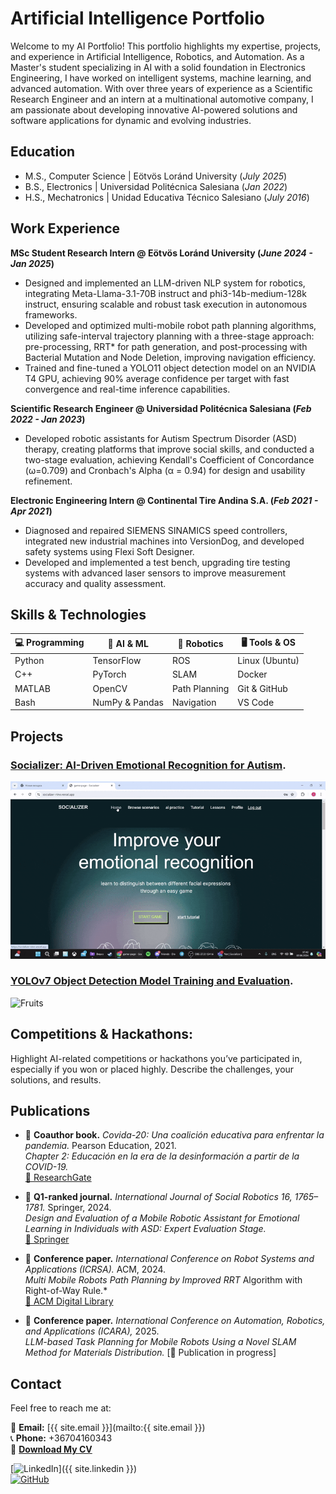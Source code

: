 # Artificial Intelligence Portfolio  

Welcome to my AI Portfolio! This portfolio highlights my expertise, projects, and experience in Artificial Intelligence, Robotics, and Automation. As a Master's student specializing in AI with a solid foundation in Electronics Engineering, I have worked on intelligent systems, machine learning, and advanced automation. With over three years of experience as a Scientific Research Engineer and an intern at a multinational automotive company, I am passionate about developing innovative AI-powered solutions and software applications for dynamic and evolving industries.  

## Education
- M.S., Computer Science | Eötvös Loránd University (_July 2025_)
- B.S., Electronics | Universidad Politécnica Salesiana (_Jan 2022_)
- H.S., Mechatronics | Unidad Educativa Técnico Salesiano (_July 2016_)

## Work Experience
**MSc Student Research Intern @ Eötvös Loránd University (_June 2024 - Jan 2025_)**
- Designed and implemented an LLM-driven NLP system for robotics, integrating Meta-Llama-3.1-70B instruct and phi3-14b-medium-128k instruct, ensuring scalable and robust task execution in autonomous frameworks.
- Developed and optimized multi-mobile robot path planning algorithms, utilizing safe-interval trajectory planning with a three-stage approach: pre-processing, RRT* for path generation, and post-processing with Bacterial Mutation and Node Deletion, improving navigation efficiency.
- Trained and fine-tuned a YOLO11 object detection model on an NVIDIA T4 GPU, achieving 90\% average confidence per target with fast convergence and real-time inference capabilities.

**Scientific Research Engineer @ Universidad Politécnica Salesiana (_Feb 2022 - Jan 2023_)**
- Developed robotic assistants for Autism Spectrum Disorder (ASD) therapy, creating platforms that improve social skills, and conducted a two-stage evaluation, achieving Kendall's Coefficient of Concordance (ω=0.709) and Cronbach's Alpha (α = 0.94) for design and usability refinement.

**Electronic Engineering Intern @ Continental Tire Andina S.A. (_Feb 2021 - Apr 2021_)**
- Diagnosed and repaired SIEMENS SINAMICS speed controllers, integrated new industrial machines into VersionDog, and developed safety systems using Flexi Soft Designer.
- Developed and implemented a test bench, upgrading tire testing systems with advanced laser sensors to improve measurement accuracy and quality assessment.

## Skills & Technologies  

| 💻 Programming | 🚀 AI & ML | 🤖 Robotics | 🖥️ Tools & OS |
|---------------|-----------|-------------|--------------|
| Python | TensorFlow | ROS | Linux (Ubuntu) |
| C++ | PyTorch | SLAM | Docker |
| MATLAB | OpenCV | Path Planning | Git & GitHub |
| Bash | NumPy & Pandas | Navigation | VS Code |

## Projects

### [Socializer: AI-Driven Emotional Recognition for Autism](./project-socializer.html).  

![Socializer](/assets/img/project-socializer.gif)

### [YOLOv7 Object Detection Model Training and Evaluation](./project-fruits.html).

![Fruits](/assets/img/project-fruits.gif)

## Competitions & Hackathons: 

Highlight AI-related competitions or hackathons you’ve participated in, especially if you won or placed highly. Describe the challenges, your solutions, and results.


## Publications  

- 📖 **Coauthor book.** *Covida-20: Una coalición educativa para enfrentar la pandemia.* Pearson Education, 2021.  
  *Chapter 2: Educación en la era de la desinformación a partir de la COVID-19.*  
  [🔗 ResearchGate](https://www.researchgate.net/publication/348663637_COVIDA-20_Una_coalicion_educativa_para_enfrentar_la_pandemia)  

- 📑 **Q1-ranked journal.** *International Journal of Social Robotics 16, 1765–1781.* Springer, 2024.  
  *Design and Evaluation of a Mobile Robotic Assistant for Emotional Learning in Individuals with ASD: Expert Evaluation Stage.*  
  [🔗 Springer](https://link.springer.com/article/10.1007/s12369-024-01145-x)  

- 📄 **Conference paper.** *International Conference on Robot Systems and Applications (ICRSA).* ACM, 2024.  
  *Multi Mobile Robots Path Planning by Improved RRT* Algorithm with Right-of-Way Rule.*  
  [🔗 ACM Digital Library](https://dl.acm.org/doi/10.1145/3702468.3702470)  

- 📄 **Conference paper.** *International Conference on Automation, Robotics, and Applications (ICARA),* 2025.  
  *LLM-based Task Planning for Mobile Robots Using a Novel SLAM Method for Materials Distribution.*
  [🔗 Publication in progress]

## Contact  

Feel free to reach me at:

📧 **Email:** [{{ site.email }}](mailto:{{ site.email }})  
📞 **Phone:** +36704160343  
📄 **[Download My CV]([https://yourwebsite.com/cv.pdf](https://eltehu-my.sharepoint.com/:b:/g/personal/lvzwwz_student_elte_hu/ET1icw1KcQVNl8nDNTszmS0BbWSPoOUXcpiSpyMF5bImhg?e=mOZ1AZ))**  

[![LinkedIn](https://img.shields.io/badge/LinkedIn-0077B5?style=for-the-badge&logo=linkedin&logoColor=white)]({{ site.linkedin }})  
[![GitHub](https://img.shields.io/badge/GitHub-181717?style=for-the-badge&logo=github&logoColor=white)](https://github.com/PedroCordero)  
